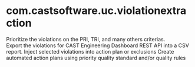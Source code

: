# com.castsoftware.uc.violationextraction
Prioritize the violations on the PRI, TRI, and many others criterias.   
Export the violations for CAST Engineering Dashboard REST API into a CSV report.
Inject selected violations into action plan or exclusions
Create automated action plans using priority quality standard and/or quality rules
